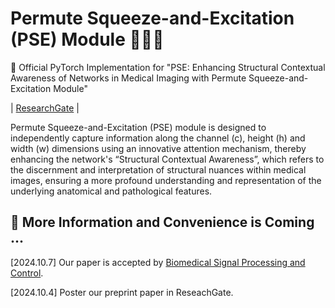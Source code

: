 # Permute Squeeze-and-Excitation (PSE) Module 🚀🚀🚀

🌟 Official PyTorch Implementation for "PSE: Enhancing  Structural Contextual  Awareness of Networks in Medical Imaging with Permute Squeeze-and-Excitation Module"

| <a href="https://www.researchgate.net/publication/384626905_PSE_Enhancing_Structural_Contextual_Awareness_of_Networks_in_Medical_Imaging_with_Permute_Squeeze-and-Excitation_Module">ResearchGate</a> | 

Permute Squeeze-and-Excitation (PSE) module is designed to independently capture information along the channel (c), height (h) and width (w) dimensions using an innovative attention mechanism, thereby enhancing the network's “Structural Contextual Awareness”, which refers to the discernment and interpretation of structural nuances within medical images, ensuring a more profound understanding and representation of the underlying anatomical and pathological features.  

## 🚧 More Information and Convenience is Coming ...
[2024.10.7] Our paper is accepted by [Biomedical Signal Processing and Control](https://www.sciencedirect.com/journal/biomedical-signal-processing-and-control).

[2024.10.4] Poster our preprint paper in ReseachGate.
